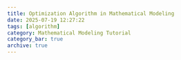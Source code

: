 ```yaml
---
title: Optimization Algorithm in Mathematical Modeling
date: 2025-07-19 12:27:22
tags: [algorithm]
category: Mathematical Modeling Tutorial
category_bar: true
archive: true
---
```


